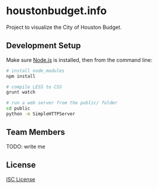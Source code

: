 # houstonbudget.info

Project to visualize the City of Houston Budget.

## Development Setup

Make sure [Node.js] is installed, then from the command line:

```sh
# install node_modules
npm install

# compile LESS to CSS
grunt watch

# run a web server from the public/ folder
cd public
python -m SimpleHTTPServer
```

[Node.js]:https://nodejs.org/

## Team Members

TODO: write me

## License

[ISC License]

[ISC License]:LICENSE.md
